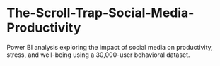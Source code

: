 # The-Scroll-Trap-Social-Media-Productivity
Power BI analysis exploring the impact of social media on productivity, stress, and well-being using a 30,000-user behavioral dataset.
